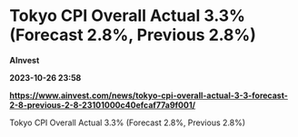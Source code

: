 # Tokyo CPI Overall Actual 3.3% (Forecast 2.8%, Previous 2.8%)
**AInvest**

**2023-10-26 23:58**

**https://www.ainvest.com/news/tokyo-cpi-overall-actual-3-3-forecast-2-8-previous-2-8-23101000c40efcaf77a9f001/**

Tokyo CPI Overall Actual 3.3% (Forecast 2.8%, Previous 2.8%)